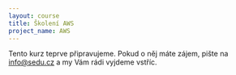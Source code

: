 ```yaml
---
layout: course
title: Školení AWS
project_name: AWS
---
```


Tento kurz teprve připravujeme. Pokud o něj máte zájem, pište na <info@sedu.cz> a my Vám rádi vyjdeme vstříc.


